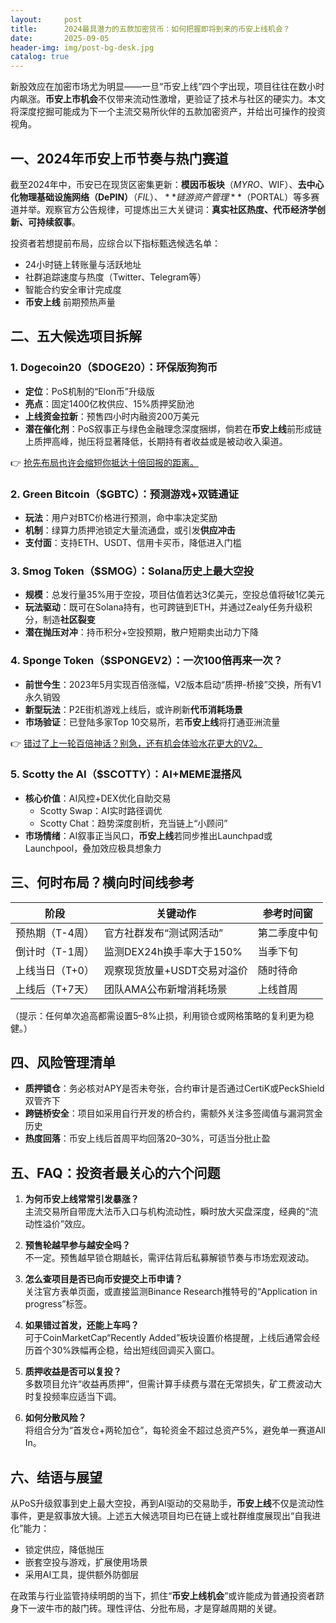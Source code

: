 ```yaml
---
layout:     post
title:      2024最具潜力的五款加密货币：如何把握即将到来的币安上线机会？
date:       2025-09-05
header-img: img/post-bg-desk.jpg
catalog: true
---
```


新股效应在加密市场尤为明显——一旦“币安上线”四个字出现，项目往往在数小时内飙涨。**币安上市机会**不仅带来流动性激增，更验证了技术与社区的硬实力。本文将深度挖掘可能成为下一个主流交易所伙伴的五款加密资产，并给出可操作的投资视角。

## 一、2024年币安上币节奏与热门赛道

截至2024年中，币安已在现货区密集更新：**模因币板块**（$MYRO、$WIF）、**去中心化物理基础设施网络（DePIN）**（$FIL）、**链游资产管理**（$PORTAL）等多赛道并举。观察官方公告规律，可提炼出三大关键词：**真实社区热度、代币经济学创新、可持续叙事**。

投资者若想提前布局，应综合以下指标甄选候选名单：
- 24小时链上转账量与活跃地址
- 社群追踪速度与热度（Twitter、Telegram等）
- 智能合约安全审计完成度
- **币安上线** 前期预热声量

## 二、五大候选项目拆解

### 1. Dogecoin20（$DOGE20）：环保版狗狗币
- **定位**：PoS机制的“Elon币”升级版
- **亮点**：固定1400亿枚供应、15%质押奖励池
- **上线资金拉新**：预售四小时内融资200万美元
- **潜在催化剂**：PoS叙事正与绿色金融理念深度捆绑，倘若在**币安上线**前形成链上质押高峰，抛压将显著降低，长期持有者收益或是被动收入渠道。

👉 [抢先布局也许会缩短你抵达十倍回报的距离。](https://okxdog.com/)

### 2. Green Bitcoin（$GBTC）：预测游戏+双链通证
- **玩法**：用户对BTC价格进行预测，命中率决定奖励
- **机制**：绿算力质押池锁定大量流通盘，或引发**供应冲击**
- **支付面**：支持ETH、USDT、信用卡买币，降低进入门槛

### 3. Smog Token（$SMOG）：Solana历史上最大空投
- **规模**：总发行量35%用于空投，项目估值若达3亿美元，空投总值将破1亿美元
- **玩法驱动**：既可在Solana持有，也可跨链到ETH，并通过Zealy任务升级积分，制造**社区裂变**
- **潜在抛压对冲**：持币积分+空投预期，散户短期卖出动力下降

### 4. Sponge Token（$SPONGEV2）：一次100倍再来一次？
- **前世今生**：2023年5月实现百倍涨幅，V2版本启动“质押-桥接”交换，所有V1永久销毁
- **新型玩法**：P2E街机游戏上线后，或许刷新**代币消耗场景**
- **市场验证**：已登陆多家Top 10交易所，若**币安上线**将打通亚洲流量

👉 [错过了上一轮百倍神话？别急，还有机会体验水花更大的V2。](https://okxdog.com/)

### 5. Scotty the AI（$SCOTTY）：AI+MEME混搭风
- **核心价值**：AI风控+DEX优化自助交易
  - Scotty Swap：AI实时路径调优
  - Scotty Chat：趋势深度剖析，充当链上“小顾问”
- **市场情绪**：AI叙事正当风口，**币安上线**若同步推出Launchpad或Launchpool，叠加效应极具想象力

## 三、何时布局？横向时间线参考

| **阶段**        | **关键动作**                     | **参考时间窗**     |
|------------------|----------------------------------|--------------------|
| 预热期（T-4周）  | 官方社群发布“测试网活动”         | 第二季度中旬       |
| 倒计时（T-1周）  | 监测DEX24h换手率大于150%         | 当季下旬           |
| 上线当日（T+0）  | 观察现货放量+USDT交易对溢价       | 随时待命           |
| 上线后（T+7天）  | 团队AMA公布新增消耗场景           | 上线首周           |

（提示：任何单次追高都需设置5–8%止损，利用锁仓或网格策略的复利更为稳健。）

## 四、风险管理清单

- **质押锁仓**：务必核对APY是否未夸张，合约审计是否通过CertiK或PeckShield双管齐下  
- **跨链桥安全**：项目如采用自行开发的桥合约，需额外关注多签阈值与漏洞赏金历史  
- **热度回落**：币安上线后首周平均回落20–30%，可适当分批止盈

## 五、FAQ：投资者最关心的六个问题

1. **为何币安上线常常引发暴涨？**  
   主流交易所自带庞大法币入口与机构流动性，瞬时放大买盘深度，经典的“流动性溢价”效应。

2. **预售轮越早参与越安全吗？**  
   不一定。预售越早锁仓期越长，需评估背后私募解锁节奏与市场宏观波动。

3. **怎么查项目是否已向币安提交上币申请？**  
   关注官方表单页面，或直接监测Binance Research推特号的“Application in progress”标签。

4. **如果错过首发，还能上车吗？**  
   可于CoinMarketCap“Recently Added”板块设置价格提醒，上线后通常会经历首个30%跌幅再企稳，给出短线回调买入窗口。

5. **质押收益是否可以复投？**  
   多数项目允许“收益再质押”，但需计算手续费与潜在无常损失，矿工费波动大时复投频率应适当下调。

6. **如何分散风险？**  
   将组合分为“首发仓+两轮加仓”，每轮资金不超过总资产5%，避免单一赛道All In。

## 六、结语与展望

从PoS升级叙事到史上最大空投，再到AI驱动的交易助手，**币安上线**不仅是流动性事件，更是叙事放大镜。上述五大候选项目均已在链上或社群维度展现出“自我进化”能力：  
- 锁定供应，降低抛压  
- 嵌套空投与游戏，扩展使用场景  
- 采用AI工具，提供额外防御层  

在政策与行业监管持续明朗的当下，抓住“**币安上线机会**”或许能成为普通投资者跻身下一波牛市的敲门砖。理性评估、分批布局，才是穿越周期的关键。